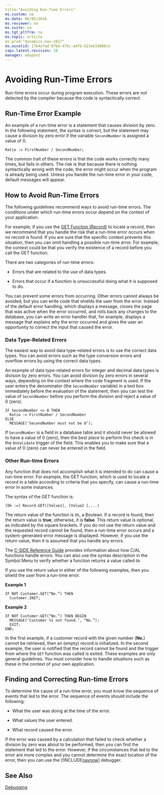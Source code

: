 ```yaml
---
title:"Avoiding Run-Time Errors"
ms.custom: na
ms.date: 06/05/2016
ms.reviewer: na
ms.suite: na
ms.tgt_pltfrm: na
ms.topic: article
ms-prod:"dynamics-nav-2017"
ms.assetid: 17b4afad-07bd-47bc-a4fb-621eb33808ce
caps.latest.revision: 10
manager: edupont
---
```

# Avoiding Run-Time Errors
Run\-time errors occur during program execution. These errors are not detected by the compiler because the code is syntactically correct.  
  
## Run\-Time Error Example  
 An example of a run\-time error is a statement that causes division by zero. In the following statement, the syntax is correct, but the statement may cause a division by zero error if the variable `SecondNumber` is assigned a value of 0.  
  
```  
Ratio := FirstNumber / SecondNumber;  
```  
  
 The common trait of these errors is that the code works correctly many times, but fails in others. The risk is that because there is nothing syntactically wrong with the code, the error might occur when the program is already being used. Unless you handle the run\-time error in your code, default messages will appear.  
  
## How to Avoid Run\-Time Errors  
 The following guidelines recommend ways to avoid run\-time errors. The conditions under which run\-time errors occur depend on the context of your application.  
  
 For example, if you use the [GET Function \(Record\)](GET-Function--Record-.md) to locate a record, then we recommend that you handle the risk that a run\-time error occurs when no record is found. If you are sure that the specific context prevents this situation, then you can omit handling a possible run\-time error. For example, the context could be that you verify the existence of a record before you call the GET function.  
  
 There are two categories of run\-time errors:  
  
-   Errors that are related to the use of data types.  
  
-   Errors that occur if a function is unsuccessful doing what it is supposed to do.  
  
 You can prevent some errors from occurring. Other errors cannot always be avoided, but you can write code that shields the user from the error. Instead of the default error handling, which displays a message, closes the page that was active when the error occurred, and rolls back any changes to the database, you can write an error handler that, for example, displays a message that explains why the error occurred and gives the user an opportunity to correct the input that caused the error.  
  
### Data Type\-Related Errors  
 The easiest way to avoid data type\-related errors is to use the correct data types. You can avoid errors such as the type conversion errors and overflow errors by using the correct data types.  
  
 An example of data type\-related errors for integer and decimal data types is division by zero errors. You can avoid division by zero errors in several ways, depending on the context where the code fragment is used. If the user enters the denominator \(the `SecondNumber` variable\) in a text box immediately before the evaluation of the statement, then you can test the value of `SecondNumber` before you perform the division and reject a value of 0 \(zero\).  
  
```  
IF SecondNumber <> 0 THEN  
  Ratio := FirstNumber / SecondNumber  
ELSE  
  MESSAGE(‘SecondNumber must not be 0’);  
```  
  
 If `SecondNumber` is a field in a database table and it should never be allowed to have a value of 0 \(zero\), then the best place to perform this check is in the `OnValidate` trigger of the field. This enables you to make sure that a value of 0 \(zero\) can never be entered in the field.  
  
### Other Run\-time Errors  
 Any function that does not accomplish what it is intended to do can cause a run\-time error. For example, the GET function, which is used to locate a record in a table according to criteria that you specify, can cause a run\-time error in some instances.  
  
 The syntax of the GET function is:  
  
 `[Ok :=] Record.GET([Value1], [Value2 ],...)`  
  
 The return value of the function is `Ok`, a Boolean. If a record is found, then the return value is **true**; otherwise, it is **false**. This return value is optional, as indicated by the square brackets. If you do not use the return value and the requested record cannot be found, then a run\-time error occurs and a system\-generated error message is displayed. However, if you use the return value, then it is assumed that you handle any errors.  
  
 The [C\-SIDE Reference Guide](C-SIDE-Reference-Guide.md) provides information about how C\/AL functions handle errors. You can also use the syntax description in the Symbol Menu to verify whether a function returns a value called `Ok`  
  
 If you use the return value in either of the following examples, then you shield the user from a run\-time error.  
  
 **Example 1**  
  
```  
IF NOT Customer.GET(“No.”) THEN  
  Customer.INIT;  
```  
  
 **Example 2**  
  
```  
IF NOT Customer.GET(“No.”) THEN BEGIN  
  MESSAGE(‘Customer %1 not found.’, “No.”);  
  EXIT;  
END;  
```  
  
 In the first example, if a customer record with the given number \(**No.**\) cannot be retrieved, then an \(empty\) record is initialized. In the second example, the user is notified that the record cannot be found and the trigger from where the `GET` function was called is exited. These examples are only general guidelines. You must consider how to handle situations such as these in the context of your own application.  
  
## Finding and Correcting Run\-time Errors  
 To determine the cause of a run\-time error, you must know the sequence of events that led to the error. The sequence of events should include the following:  
  
-   What the user was doing at the time of the error.  
  
-   What values the user entered.  
  
-   What record caused the error.  
  
 If the error was caused by a calculation that failed to check whether a division by zero was about to be performed, then you can find the statement that led to the error. However, if the circumstances that led to the error are more complex and you cannot determine the exact location of the error, then you can use the [!INCLUDE[navnow](includes/navnow_md.md)] debugger.  
  
## See Also  
 [Debugging](Debugging.md)